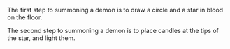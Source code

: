 The first step to summoning a demon is to draw a circle and a star in blood on the floor.

The second step to summoning a demon is to place candles at the tips of the star, and light them.